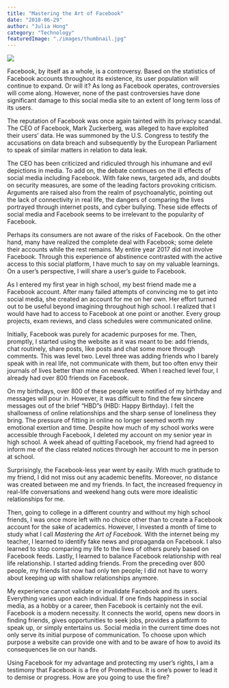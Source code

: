 ```yaml
---
title: "Mastering the Art of Facebook"
date: "2018-06-29"
author: "Julia Hong"
category: "Technology"
featuredImage: "./images/thumbnail.jpg"
---
```


![](/images/thumbnail.jpg)

Facebook, by itself as a whole, is a controversy. Based on the statistics of Facebook accounts throughout its existence, its user population will continue to expand. Or will it? As long as Facebook operates, controversies will come along. However, none of the past controversies have done significant damage to this social media site to an extent of long term loss of its users.

The reputation of Facebook was once again tainted with its privacy scandal. The CEO of Facebook, Mark Zuckerberg, was alleged to have exploited their users’ data. He was summoned by the U.S. Congress to testify the accusations on data breach and subsequently by the European Parliament to speak of similar matters in relation to data leak.

The CEO has been criticized and ridiculed through his inhumane and evil depictions in media. To add on, the debate continues on the ill effects of social media including Facebook. With fake news, targeted ads, and doubts on security measures, are some of the leading factors provoking criticism. Arguments are raised also from the realm of psychoanalytic, pointing out the lack of connectivity in real life, the dangers of comparing the lives portrayed through internet posts, and cyber bullying. These side effects of social media and Facebook seems to be irrelevant to the popularity of Facebook.

Perhaps its consumers are not aware of the risks of Facebook. On the other hand, many have realized the complete deal with Facebook; some delete their accounts while the rest remains. My entire year 2017 did not involve Facebook. Through this experience of abstinence contrasted with the active access to this social platform, I have much to say on my valuable learnings. On a user’s perspective, I will share a user’s guide to Facebook.

As I entered my first year in high school, my best friend made me a Facebook account. After many failed attempts of convincing me to get into social media, she created an account for me on her own. Her effort turned out to be useful beyond imagining throughout high school. I realized that I would have had to access to Facebook at one point or another. Every group projects, exam reviews, and class schedules were communicated online.

Initially, Facebook was purely for academic purposes for me. Then, promptly, I started using the website as it was meant to be: add friends, chat routinely, share posts, like posts and chat some more through comments. This was level two. Level three was adding friends who I barely speak with in real life, not communicate with them, but too often envy their journals of lives better than mine on newsfeed. When I reached level four, I already had over 800 friends on Facebook.

On my birthdays, over 800 of these people were notified of my birthday and messages will pour in. However, it was difficult to find the few sincere messages out of the brief “HBD”s (HBD: Happy Birthday). I felt the shallowness of online relationships and the sharp sense of loneliness they bring. The pressure of fitting in online no longer seemed worth my emotional exertion and time. Despite how much of my school works were accessible through Facebook, I deleted my account on my senior year in high school. A week ahead of quitting Facebook, my friend had agreed to inform me of the class related notices through her account to me in person at school.

Surprisingly, the Facebook-less year went by easily. With much gratitude to my friend, I did not miss out any academic benefits. Moreover, no distance was created between me and my friends. In fact, the increased frequency in real-life conversations and weekend hang outs were more idealistic relationships for me.

Then, going to college in a different country and without my high school friends, I was once more left with no choice other than to create a Facebook account for the sake of academics. However, I invested a month of time to study what I call _Mastering the Art of Facebook._ With the internet being my teacher, I learned to identify fake news and propaganda on Facebook. I also learned to stop comparing my life to the lives of others purely based on Facebook feeds. Lastly, I learned to balance Facebook relationship with real life relationship. I started adding friends. From the preceding over 800 people, my friends list now had only ten people; I did not have to worry about keeping up with shallow relationships anymore.

My experience cannot validate or invalidate Facebook and its users. Everything varies upon each individual. If one finds happiness in social media, as a hobby or a career, then Facebook is certainly not the evil. Facebook is a modern necessity. It connects the world, opens new doors in finding friends, gives opportunities to seek jobs, provides a platform to speak up, or simply entertains us. Social media in the current time does not only serve its initial purpose of communication. To choose upon which purpose a website can provide one with and to be aware of how to avoid its consequences lie on our hands.

Using Facebook for my advantage and protecting my user’s rights, I am a testimony that Facebook is a fire of Prometheus. It is one’s power to lead it to demise or progress. How are you going to use the fire?
